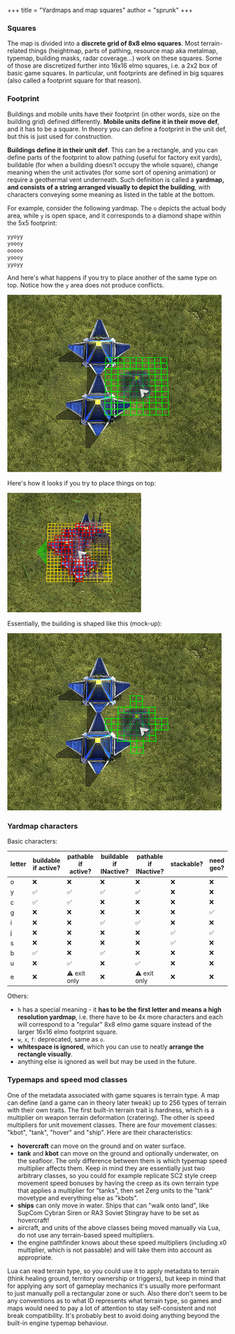+++
title = "Yardmaps and map squares"
author = "sprunk"
+++

### Squares

The map is divided into a **discrete grid of 8x8 elmo squares**. Most terrain-related things (heightmap, parts of pathing, resource map aka metalmap, typemap, building masks, radar coverage...) work on these squares. Some of those are discretized further into 16x16 elmo squares, i.e. a 2x2 box of basic game squares. In particular, unit footprints are defined in big squares (also called a footprint square for that reason).

### Footprint

Buildings and mobile units have their footprint (in other words, size on the building grid) defined differently. **Mobile units define it in their move def**, and it has to be a square. In theory you can define a footprint in the unit def, but this is just used for construction.

**Buildings define it in their unit def**. This can be a rectangle, and you can define parts of the footprint to allow pathing (useful for factory exit yards), buildable (for when a building doesn't occupy the whole square), change meaning when the unit activates (for some sort of opening animation) or require a geothermal vent underneath. Such definition is called a **yardmap, and consists of a string arranged visually to depict the building**, with characters conveying some meaning as listed in the table at the bottom.

For example, consider the following yardmap. The `o` depicts the actual body area, while `y` is open space, and it corresponds to a diamond shape within the 5x5 footprint:

```
yyoyy
yoooy
ooooo
yoooy
yyoyy
```

And here's what happens if you try to place another of the same type on top. Notice how the `y` area does not produce conflicts.

![image](article-yardmap-solars-1.png)

Here's how it looks if you try to place things on top:

![image](article-yardmap-solars-2.png)

Essentially, the building is shaped like this (mock-up):

![image](article-yardmap-solars-3.png)

### Yardmap characters

Basic characters:

| letter | buildable if active? | pathable if active? | buildable if INactive? | pathable if INactive? | stackable? | need geo? |
| ------ | -------------------- | ------------------- | ---------------------- | --------------------- | ---------- | --------- |
| o      | ❌                   | ❌                  | ❌                     | ❌                    | ❌         | ❌        |
| y      | ✅                   | ✅                  | ✅                     | ✅                    | ❌         | ❌        |
| c      | ✅                   | ✅                  | ❌                     | ❌                    | ❌         | ❌        |
| g      | ❌                   | ❌                  | ❌                     | ❌                    | ❌         | ✅        |
| i      | ❌                   | ❌                  | ✅                     | ✅                    | ❌         | ❌        |
| j      | ❌                   | ❌                  | ❌                     | ❌                    | ✅         | ✅        |
| s      | ❌                   | ❌                  | ❌                     | ❌                    | ✅         | ❌        |
| b      | ✅                   | ❌                  | ✅                     | ❌                    | ❌         | ❌        |
| u      | ❌                   | ✅                  | ❌                     | ✅                    | ❌         | ❌        |
| e      | ❌                   | ⚠️ exit only        | ❌                     | ⚠️ exit only          | ❌         | ❌        |

Others:

- `h` has a special meaning - it **has to be the first letter and means a high resolution yardmap**,
  i.e. there have to be 4x more characters and each will correspond to a "regular" 8x8 elmo game square instead of the larger 16x16 elmo footprint square.
- `w`, `x`, `f`: deprecated, same as `o`.
- **whitespace is ignored**, which you can use to neatly **arrange the rectangle visually**.
- anything else is ignored as well but may be used in the future.

### Typemaps and speed mod classes

One of the metadata associated with game squares is terrain type. A map can define (and a game can in theory later tweak) up to 256 types of terrain with their own traits. The first built-in terrain trait is hardness, which is a multiplier on weapon terrain deformation (cratering). The other is speed multipliers for unit movement classes. There are four movement classes: "kbot", "tank", "hover" and "ship". Here are their characteristics:

- **hovercraft** can move on the ground and on water surface.
- **tank** and **kbot** can move on the ground and optionally underwater, on the seafloor. The only difference between them is which typemap speed multiplier affects them. Keep in mind they are essentially just two arbitrary classes, so you could for example replicate SC2 style creep movement speed bonuses by having the creep as its own terrain type that applies a multiplier for "tanks", then set Zerg units to the "tank" movetype and everything else as "kbots".
- **ships** can only move in water. Ships that can "walk onto land", like SupCom Cybran Siren or RA3 Soviet Stingray have to be set as hovercraft!
- aircraft, and units of the above classes being moved manually via Lua, do not use any terrain-based speed multipliers.
- the engine pathfinder knows about these speed multipliers (including x0 multiplier, which is not passable) and will take them into account as appropriate.

Lua can read terrain type, so you could use it to apply metadata to terrain (think healing ground, territory ownership or triggers), but keep in mind that for applying any sort of gameplay mechanics it's usually more performant to just manually poll a rectangular zone or such. Also there don't seem to be any conventions as to what ID represents what terrain type, so games and maps would need to pay a lot of attention to stay self-consistent and not break compatibility. It's probably best to avoid doing anything beyond the built-in engine typemap behaviour.
